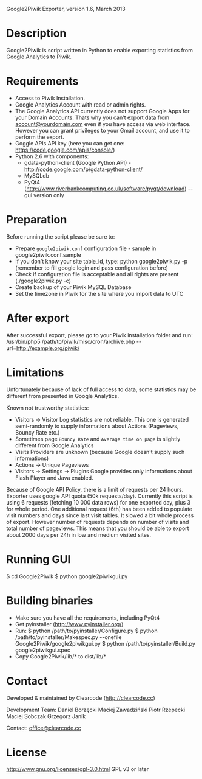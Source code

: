 Google2Piwik Exporter, version 1.6, March 2013

Description
===========
Google2Piwik is script written in Python to enable exporting
statistics from Google Analytics to Piwik.

Requirements
============
- Access to Piwik Installation.
- Google Analytics Account with read or admin rights.
- The Google Analytics API currently does not support Google Apps for your Domain Accounts.
  Thats why you can't export data from account@yourdomain.com even if you have access via web interface.
  However you can grant privileges to your Gmail account, and use it to perform the export.
- Goggle APIs API key (here you can get one: https://code.google.com/apis/console/)
- Python 2.6 with components:
  - gdata-python-client (Google Python API) - http://code.google.com/p/gdata-python-client/
  - MySQLdb
  - PyQt4 (http://www.riverbankcomputing.co.uk/software/pyqt/download) --gui version only

Preparation
===========
Before running the script please be sure to:
- Prepare `google2piwik.conf` configuration file - sample in  google2piwik.conf.sample
- If you don't know your site table_id, type: python google2piwik.py -p
  (remember to fill google login and pass configuration before)
- Check if configuration file is acceptable and all rights are present (./google2piwik.py -c)
- Create backup of your Piwik MySQL Database
- Set the timezone in Piwik for the site where you import data to UTC

After export
============
After successful export, please go to your Piwik installation folder
and run:
/usr/bin/php5 /path/to/piwik/misc/cron/archive.php -- url=http://example.org/piwik/

Limitations
===========
Unfortunately because of lack of full access to data, some statistics
may be different from presented in Google Analytics.

Known not trustworthy statistics:
 * Visitors -> Visitor Log statistics are not reliable.
   This one is generated semi-randomly to supply informations about Actions (Pageviews, Bouncy Rate etc.)
 * Sometimes page `Bouncy Rate` and `Average time on page` is slightly different from Google Analytics
 * Visits Providers are unknown (because Google doesn't supply such informations)
 * Actions -> Unique Pageviews
 * Visitors -> Settings -> Plugins
   Google provides only informations about Flash Player and Java enabled.

Because of Google API Policy, there is a limit of requests per 24 hours. Exporter uses google API quota (50k requests/day).
Currently this script is using 6 requests (fetching 10 000 data rows) for one exported day, plus 3 for whole period.
One additional request (6th) has been added to populate visit numbers and days since last visit tables. It slowed a bit whole process of export.
However number of requests depends on number of visits and total number of pageviews.
This means that you should be able to export about 2000 days per 24h in low and medium visited sites.

Running GUI
===========
$ cd Google2Piwik
$ python google2piwikgui.py

Building binaries
=================
- Make sure you have all the requirements, including PyQt4
- Get pyinstaller (http://www.pyinstaller.org/)
- Run:
$ python /path/to/pyinstaller/Configure.py
$ python /path/to/pyinstaller/Makespec.py --onefile Google2Piwik/google2piwikgui.py
$ python /path/to/pyinstaller/Build.py google2piwikgui.spec
- Copy Google2Piwik/lib/* to dist/lib/*

Contact
=======
Developed & maintained by Clearcode (http://clearcode.cc)

Development Team:
Daniel Borzęcki
Maciej Zawadziński
Piotr Rzepecki
Maciej Sobczak
Grzegorz Janik

Contact: office@clearcode.cc

License
=======
http://www.gnu.org/licenses/gpl-3.0.html GPL v3 or later
